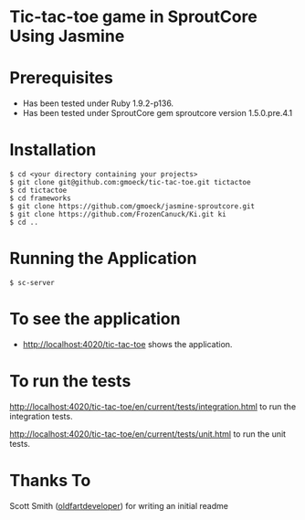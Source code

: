 # Tic-tac-toe game in SproutCore Using Jasmine

# Prerequisites

- Has been tested under Ruby 1.9.2-p136.
- Has been tested under SproutCore gem sproutcore version 1.5.0.pre.4.1


# Installation

    $ cd <your directory containing your projects>
    $ git clone git@github.com:gmoeck/tic-tac-toe.git tictactoe
    $ cd tictactoe
    $ cd frameworks
    $ git clone https://github.com/gmoeck/jasmine-sproutcore.git
    $ git clone https://github.com/FrozenCanuck/Ki.git ki
    $ cd ..

# Running the Application

    $ sc-server

# To see the application

- [http://localhost:4020/tic-tac-toe](http://localhost:4020/tic-tac-toe) shows the application.

# To run the tests

  [http://localhost:4020/tic-tac-toe/en/current/tests/integration.html](http://localhost:4020/tic-tac-toe/en/current/tests/integration.html) to run the integration tests.

  [http://localhost:4020/tic-tac-toe/en/current/tests/unit.html](http://localhost:4020/tic-tac-toe/en/current/tests/unit.html) to run the unit tests.

# Thanks To
  Scott Smith ([oldfartdeveloper](http://github.com/oldfartdeveloper)) for writing an initial readme
